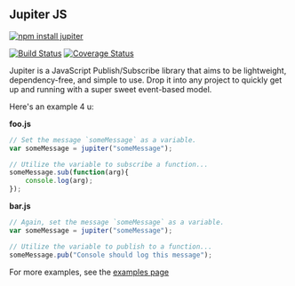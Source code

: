 ## Jupiter JS

[![npm install jupiter](https://nodei.co/npm/jupiter.png?downloads=true)](https://www.npmjs.org/package/jupiter)

[![Build Status](https://travis-ci.org/mbjordan/JupiterJS.svg?branch=master)](https://travis-ci.org/mbjordan/JupiterJS)
[![Coverage Status](https://img.shields.io/coveralls/mbjordan/JupiterJS.svg)](https://coveralls.io/r/mbjordan/JupiterJS?branch=master)

Jupiter is a JavaScript Publish/Subscribe library that aims to be lightweight, dependency-free, and simple to use. Drop it into any project to quickly get up and running with a super sweet event-based model.

Here's an example 4 u:

**foo.js**

```javascript
// Set the message `someMessage` as a variable.
var someMessage = jupiter("someMessage");

// Utilize the variable to subscribe a function...
someMessage.sub(function(arg){
    console.log(arg);
});

```

**bar.js**

```javascript
// Again, set the message `someMessage` as a variable.
var someMessage = jupiter("someMessage");

// Utilize the variable to publish to a function...
someMessage.pub("Console should log this message");
```

For more examples, see the [examples page](http://mbjordan.github.io/JupiterJS/examples.html)
